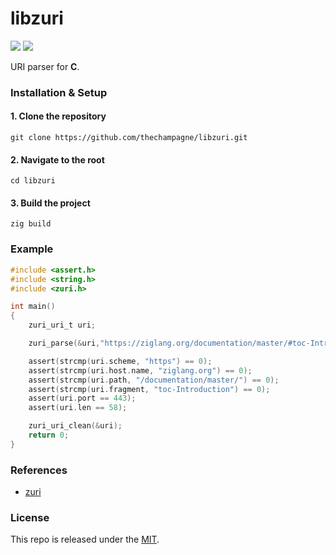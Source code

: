 # libzuri

[![](https://img.shields.io/github/v/tag/thechampagne/libzuri?label=version)](https://github.com/thechampagne/libzuri/releases/latest) [![](https://img.shields.io/github/license/thechampagne/libzuri)](https://github.com/thechampagne/libzuri/blob/main/LICENSE)

URI parser for **C**.

### Installation & Setup

#### 1. Clone the repository
```
git clone https://github.com/thechampagne/libzuri.git
```
#### 2. Navigate to the root
```
cd libzuri
```
#### 3. Build the project
```
zig build
```

### Example

```c
#include <assert.h>
#include <string.h>
#include <zuri.h>

int main()
{
    zuri_uri_t uri;

    zuri_parse(&uri,"https://ziglang.org/documentation/master/#toc-Introduction", 0);

    assert(strcmp(uri.scheme, "https") == 0);
    assert(strcmp(uri.host.name, "ziglang.org") == 0);
    assert(strcmp(uri.path, "/documentation/master/") == 0);
    assert(strcmp(uri.fragment, "toc-Introduction") == 0);
    assert(uri.port == 443);
    assert(uri.len == 58);

    zuri_uri_clean(&uri);
    return 0;
}
```

### References
 - [zuri](https://github.com/Vexu/zuri)

### License

This repo is released under the [MIT](https://github.com/thechampagne/libzuri/blob/main/LICENSE).
